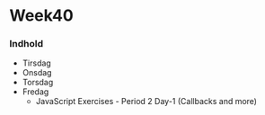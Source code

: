 # Week40
### Indhold

* Tirsdag
* Onsdag
* Torsdag
* Fredag
  * JavaScript Exercises - Period 2 Day-1 (Callbacks and more)
